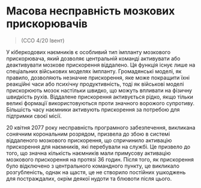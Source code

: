 # Масова несправність мозкових прискорювачів
> (CCO 4/20 Івент)

У кіберкодових наємників є особливий тип імпланту мозкового прискорювача, який дозволяє центральній команді активувати або деактивувати мозкове прискорення віддалено. Ця функція існує лише на спеціальних військових моделях імпланту. Громадянські моделі, як правило, дозволяють незначне прискорення, яке може покращити їхні реакційні часи або психічну продуктивність, тоді як військові моделі прискорюють мозок настільки швидко, що можуть впливати на фізичну швидкість рухів. Віддалене прискорення активується рідко, якщо тільки великі формації використовуються проти значного ворожого супротиву. Більшість часу наємники активують прискорення за потребою для підтримки своєї місії.

20 квітня 2077 року несправність програмного забезпечення, викликана сонячним корональним розрядом, призвела до збою в системі віддаленого мозкового прискорення, що спричинило активацію прискорення для наємників, які перебували на службі. Це призвело до того, що значна кількість наємників мали примусову активацію мозкового прискорення на протязі 36 годин. Після того, як прискорення було відключено з центрального командного пункту, це викликало розгубленість, однак на щастя, це не створило постійних ушкоджень для постраждалих, окрім деякої нудоти та блювоти після цього.
